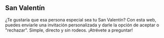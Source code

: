 ## San Valentín
¿Te gustaría que esa persona especial sea tu San Valentín? Con esta web, puedes enviarle una invitación personalizada y darle la opción de aceptar o "rechazar". Simple, directo y sin rodeos. ¡Atrévete a preguntar!
